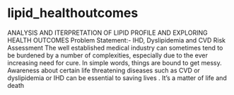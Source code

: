# lipid_healthoutcomes
ANALYSIS AND ITERPRETATION OF LIPID PROFILE AND EXPLORING HEALTH OUTCOMES
Problem Statement:- IHD, Dyslipidemia and CVD Risk Assessment
The well established medical industry can sometimes tend to be burdened by a
number of complexities, especially due to the ever increasing need for cure. In
simple words, things are bound to get messy.
Awareness about certain life threatening diseases such as CVD or dyslipidemia
or IHD can be essential to saving lives . It’s a matter of life and death
